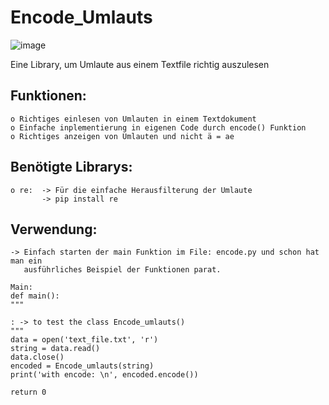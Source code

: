 # Encode_Umlauts
![image](https://user-images.githubusercontent.com/87471423/127822984-3d1ac518-224d-432c-ad97-cbd4602ef8c0.png)

Eine Library, um Umlaute aus einem Textfile richtig auszulesen


## Funktionen:
    o Richtiges einlesen von Umlauten in einem Textdokument
    o Einfache inplementierung in eigenen Code durch encode() Funktion
    o Richtiges anzeigen von Umlauten und nicht ä = ae


## Benötigte Librarys:
    o re:  -> Für die einfache Herausfilterung der Umlaute
           -> pip install re

## Verwendung:
    -> Einfach starten der main Funktion im File: encode.py und schon hat man ein 
       ausführliches Beispiel der Funktionen parat.
       
    Main:
    def main():
    """

    : -> to test the class Encode_umlauts()
    """
    data = open('text_file.txt', 'r')
    string = data.read()
    data.close()
    encoded = Encode_umlauts(string)
    print('with encode: \n', encoded.encode())

    return 0
